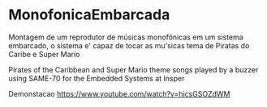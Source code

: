 # MonofonicaEmbarcada
Montagem de um reprodutor de músicas monofônicas em um sistema embarcado, o sistema e' capaz de tocar as mu'sicas tema de Piratas do Caribe e Super Mario

Pirates of the Caribbean and Super Mario theme songs played by a buzzer using  SAME-70 for the Embedded Systems at Insper



Demonstacao https://www.youtube.com/watch?v=hicsGSOZdWM
